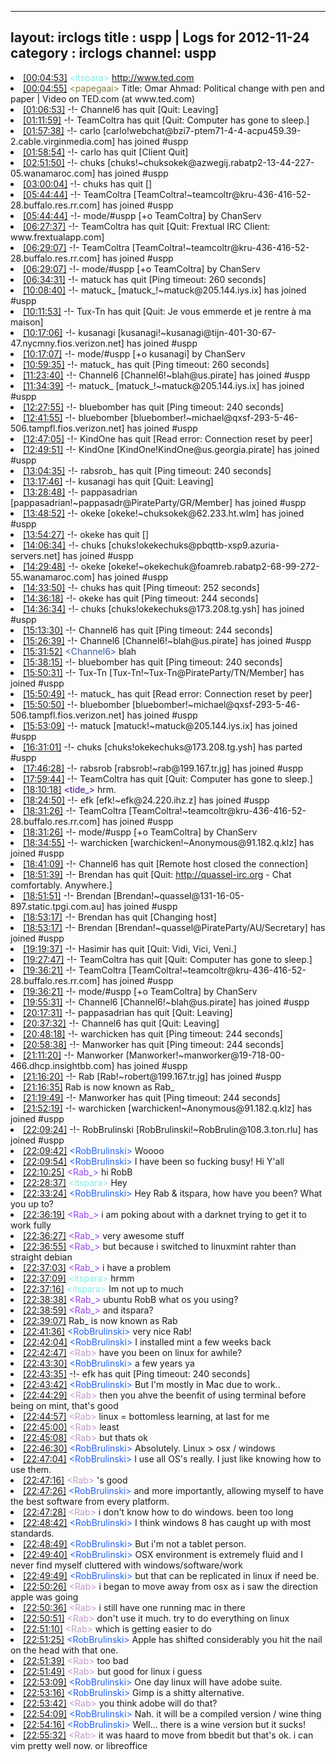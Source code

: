 
---
layout: irclogs
title : uspp | Logs for 2012-11-24
category : irclogs
channel: uspp
---
<li class="logitem"><a href="#00:04:53" name="00:04:53" class="time">[00:04:53]</a> <span class="person" style="color:#7deee6">&lt;itspara&gt;</span> <a href="http://www.ted.com/talks/omar_ahmad_political_change_with_pen_and_paper.html" target="_blank">http://www.ted.com</a> </li>
<li class="logitem"><a href="#00:04:55" name="00:04:55" class="time">[00:04:55]</a> <span class="person" style="color:#817e41">&lt;papegaai&gt;</span> Title: Omar Ahmad: Political change with pen and paper | Video on TED.com (at www.ted.com) </li>
<li class="logitem"><a href="#01:06:53" name="01:06:53" class="time">[01:06:53]</a> -!- <span class="quit">Channel6</span> has quit [Quit: Leaving] </li>
<li class="logitem"><a href="#01:11:59" name="01:11:59" class="time">[01:11:59]</a> -!- <span class="quit">TeamColtra</span> has quit [Quit: Computer has gone to sleep.] </li>
<li class="logitem"><a href="#01:57:38" name="01:57:38" class="time">[01:57:38]</a> -!- <span class="join">carlo</span> [carlo!webchat@bzi7-ptem71-4-4-acpu459.39-2.cable.virginmedia.com] has joined #uspp </li>
<li class="logitem"><a href="#01:58:54" name="01:58:54" class="time">[01:58:54]</a> -!- <span class="quit">carlo</span> has quit [Client Quit] </li>
<li class="logitem"><a href="#02:51:50" name="02:51:50" class="time">[02:51:50]</a> -!- <span class="join">chuks</span> [chuks!~chuksokek@azwegij.rabatp2-13-44-227-05.wanamaroc.com] has joined #uspp </li>
<li class="logitem"><a href="#03:00:04" name="03:00:04" class="time">[03:00:04]</a> -!- <span class="quit">chuks</span> has quit [] </li>
<li class="logitem"><a href="#05:44:44" name="05:44:44" class="time">[05:44:44]</a> -!- <span class="join">TeamColtra</span> [TeamColtra!~teamcoltr@kru-436-416-52-28.buffalo.res.rr.com] has joined #uspp </li>
<li class="logitem"><a href="#05:44:44" name="05:44:44" class="time">[05:44:44]</a> -!- mode/<span class="mode">#uspp</span> [+o TeamColtra] by ChanServ </li>
<li class="logitem"><a href="#06:27:37" name="06:27:37" class="time">[06:27:37]</a> -!- <span class="quit">TeamColtra</span> has quit [Quit: Frextual IRC Client: www.frextualapp.com] </li>
<li class="logitem"><a href="#06:29:07" name="06:29:07" class="time">[06:29:07]</a> -!- <span class="join">TeamColtra</span> [TeamColtra!~teamcoltr@kru-436-416-52-28.buffalo.res.rr.com] has joined #uspp </li>
<li class="logitem"><a href="#06:29:07" name="06:29:07" class="time">[06:29:07]</a> -!- mode/<span class="mode">#uspp</span> [+o TeamColtra] by ChanServ </li>
<li class="logitem"><a href="#06:34:31" name="06:34:31" class="time">[06:34:31]</a> -!- <span class="quit">matuck</span> has quit [Ping timeout: 260 seconds] </li>
<li class="logitem"><a href="#10:08:40" name="10:08:40" class="time">[10:08:40]</a> -!- <span class="join">matuck_</span> [matuck_!~matuck@205.144.iys.ix] has joined #uspp </li>
<li class="logitem"><a href="#10:11:53" name="10:11:53" class="time">[10:11:53]</a> -!- <span class="quit">Tux-Tn</span> has quit [Quit: Je vous emmerde et je rentre à ma maison] </li>
<li class="logitem"><a href="#10:17:06" name="10:17:06" class="time">[10:17:06]</a> -!- <span class="join">kusanagi</span> [kusanagi!~kusanagi@tijn-401-30-67-47.nycmny.fios.verizon.net] has joined #uspp </li>
<li class="logitem"><a href="#10:17:07" name="10:17:07" class="time">[10:17:07]</a> -!- mode/<span class="mode">#uspp</span> [+o kusanagi] by ChanServ </li>
<li class="logitem"><a href="#10:59:35" name="10:59:35" class="time">[10:59:35]</a> -!- <span class="quit">matuck_</span> has quit [Ping timeout: 260 seconds] </li>
<li class="logitem"><a href="#11:23:40" name="11:23:40" class="time">[11:23:40]</a> -!- <span class="join">Channel6</span> [Channel6!~blah@us.pirate] has joined #uspp </li>
<li class="logitem"><a href="#11:34:39" name="11:34:39" class="time">[11:34:39]</a> -!- <span class="join">matuck_</span> [matuck_!~matuck@205.144.iys.ix] has joined #uspp </li>
<li class="logitem"><a href="#12:27:55" name="12:27:55" class="time">[12:27:55]</a> -!- <span class="quit">bluebomber</span> has quit [Ping timeout: 240 seconds] </li>
<li class="logitem"><a href="#12:41:55" name="12:41:55" class="time">[12:41:55]</a> -!- <span class="join">bluebomber</span> [bluebomber!~michael@qxsf-293-5-46-506.tampfl.fios.verizon.net] has joined #uspp </li>
<li class="logitem"><a href="#12:47:05" name="12:47:05" class="time">[12:47:05]</a> -!- <span class="quit">KindOne</span> has quit [Read error: Connection reset by peer] </li>
<li class="logitem"><a href="#12:49:51" name="12:49:51" class="time">[12:49:51]</a> -!- <span class="join">KindOne</span> [KindOne!KindOne@us.georgia.pirate] has joined #uspp </li>
<li class="logitem"><a href="#13:04:35" name="13:04:35" class="time">[13:04:35]</a> -!- <span class="quit">rabsrob_</span> has quit [Ping timeout: 240 seconds] </li>
<li class="logitem"><a href="#13:17:46" name="13:17:46" class="time">[13:17:46]</a> -!- <span class="quit">kusanagi</span> has quit [Quit: Leaving] </li>
<li class="logitem"><a href="#13:28:48" name="13:28:48" class="time">[13:28:48]</a> -!- <span class="join">pappasadrian</span> [pappasadrian!~pappasadr@PirateParty/GR/Member] has joined #uspp </li>
<li class="logitem"><a href="#13:48:52" name="13:48:52" class="time">[13:48:52]</a> -!- <span class="join">okeke</span> [okeke!~chuksokek@62.233.ht.wlm] has joined #uspp </li>
<li class="logitem"><a href="#13:54:27" name="13:54:27" class="time">[13:54:27]</a> -!- <span class="quit">okeke</span> has quit [] </li>
<li class="logitem"><a href="#14:06:34" name="14:06:34" class="time">[14:06:34]</a> -!- <span class="join">chuks</span> [chuks!okekechuks@pbqttb-xsp9.azuria-servers.net] has joined #uspp </li>
<li class="logitem"><a href="#14:29:48" name="14:29:48" class="time">[14:29:48]</a> -!- <span class="join">okeke</span> [okeke!~okekechuk@foamreb.rabatp2-68-99-272-55.wanamaroc.com] has joined #uspp </li>
<li class="logitem"><a href="#14:33:50" name="14:33:50" class="time">[14:33:50]</a> -!- <span class="quit">chuks</span> has quit [Ping timeout: 252 seconds] </li>
<li class="logitem"><a href="#14:36:18" name="14:36:18" class="time">[14:36:18]</a> -!- <span class="quit">okeke</span> has quit [Ping timeout: 244 seconds] </li>
<li class="logitem"><a href="#14:36:34" name="14:36:34" class="time">[14:36:34]</a> -!- <span class="join">chuks</span> [chuks!okekechuks@173.208.tg.ysh] has joined #uspp </li>
<li class="logitem"><a href="#15:13:30" name="15:13:30" class="time">[15:13:30]</a> -!- <span class="quit">Channel6</span> has quit [Ping timeout: 244 seconds] </li>
<li class="logitem"><a href="#15:26:39" name="15:26:39" class="time">[15:26:39]</a> -!- <span class="join">Channel6</span> [Channel6!~blah@us.pirate] has joined #uspp </li>
<li class="logitem"><a href="#15:31:52" name="15:31:52" class="time">[15:31:52]</a> <span class="person" style="color:#3d5ba0">&lt;Channel6&gt;</span> blah </li>
<li class="logitem"><a href="#15:38:15" name="15:38:15" class="time">[15:38:15]</a> -!- <span class="quit">bluebomber</span> has quit [Ping timeout: 240 seconds] </li>
<li class="logitem"><a href="#15:50:31" name="15:50:31" class="time">[15:50:31]</a> -!- <span class="join">Tux-Tn</span> [Tux-Tn!~Tux-Tn@PirateParty/TN/Member] has joined #uspp </li>
<li class="logitem"><a href="#15:50:49" name="15:50:49" class="time">[15:50:49]</a> -!- <span class="quit">matuck_</span> has quit [Read error: Connection reset by peer] </li>
<li class="logitem"><a href="#15:50:50" name="15:50:50" class="time">[15:50:50]</a> -!- <span class="join">bluebomber</span> [bluebomber!~michael@qxsf-293-5-46-506.tampfl.fios.verizon.net] has joined #uspp </li>
<li class="logitem"><a href="#15:53:09" name="15:53:09" class="time">[15:53:09]</a> -!- <span class="join">matuck</span> [matuck!~matuck@205.144.iys.ix] has joined #uspp </li>
<li class="logitem"><a href="#16:31:01" name="16:31:01" class="time">[16:31:01]</a> -!- <span class="part">chuks</span> [chuks!okekechuks@173.208.tg.ysh] has parted #uspp </li>
<li class="logitem"><a href="#17:46:28" name="17:46:28" class="time">[17:46:28]</a> -!- <span class="join">rabsrob</span> [rabsrob!~rab@199.167.tr.jg] has joined #uspp </li>
<li class="logitem"><a href="#17:59:44" name="17:59:44" class="time">[17:59:44]</a> -!- <span class="quit">TeamColtra</span> has quit [Quit: Computer has gone to sleep.] </li>
<li class="logitem"><a href="#18:10:18" name="18:10:18" class="time">[18:10:18]</a> <span class="person" style="color:#42078b">&lt;tide_&gt;</span> hrm. </li>
<li class="logitem"><a href="#18:24:50" name="18:24:50" class="time">[18:24:50]</a> -!- <span class="join">efk</span> [efk!~efk@24.220.ihz.z] has joined #uspp </li>
<li class="logitem"><a href="#18:31:26" name="18:31:26" class="time">[18:31:26]</a> -!- <span class="join">TeamColtra</span> [TeamColtra!~teamcoltr@kru-436-416-52-28.buffalo.res.rr.com] has joined #uspp </li>
<li class="logitem"><a href="#18:31:26" name="18:31:26" class="time">[18:31:26]</a> -!- mode/<span class="mode">#uspp</span> [+o TeamColtra] by ChanServ </li>
<li class="logitem"><a href="#18:34:55" name="18:34:55" class="time">[18:34:55]</a> -!- <span class="join">warchicken</span> [warchicken!~Anonymous@91.182.q.klz] has joined #uspp </li>
<li class="logitem"><a href="#18:41:09" name="18:41:09" class="time">[18:41:09]</a> -!- <span class="quit">Channel6</span> has quit [Remote host closed the connection] </li>
<li class="logitem"><a href="#18:51:39" name="18:51:39" class="time">[18:51:39]</a> -!- <span class="quit">Brendan</span> has quit [Quit: <a href="http://quassel-irc.org" target="_blank">http://quassel-irc.org</a> - Chat comfortably. Anywhere.] </li>
<li class="logitem"><a href="#18:51:51" name="18:51:51" class="time">[18:51:51]</a> -!- <span class="join">Brendan</span> [Brendan!~quassel@131-16-05-897.static.tpgi.com.au] has joined #uspp </li>
<li class="logitem"><a href="#18:53:17" name="18:53:17" class="time">[18:53:17]</a> -!- <span class="quit">Brendan</span> has quit [Changing host] </li>
<li class="logitem"><a href="#18:53:17" name="18:53:17" class="time">[18:53:17]</a> -!- <span class="join">Brendan</span> [Brendan!~quassel@PirateParty/AU/Secretary] has joined #uspp </li>
<li class="logitem"><a href="#19:19:37" name="19:19:37" class="time">[19:19:37]</a> -!- <span class="quit">Hasimir</span> has quit [Quit: Vidi, Vici, Veni.] </li>
<li class="logitem"><a href="#19:27:47" name="19:27:47" class="time">[19:27:47]</a> -!- <span class="quit">TeamColtra</span> has quit [Quit: Computer has gone to sleep.] </li>
<li class="logitem"><a href="#19:36:21" name="19:36:21" class="time">[19:36:21]</a> -!- <span class="join">TeamColtra</span> [TeamColtra!~teamcoltr@kru-436-416-52-28.buffalo.res.rr.com] has joined #uspp </li>
<li class="logitem"><a href="#19:36:21" name="19:36:21" class="time">[19:36:21]</a> -!- mode/<span class="mode">#uspp</span> [+o TeamColtra] by ChanServ </li>
<li class="logitem"><a href="#19:55:31" name="19:55:31" class="time">[19:55:31]</a> -!- <span class="join">Channel6</span> [Channel6!~blah@us.pirate] has joined #uspp </li>
<li class="logitem"><a href="#20:17:31" name="20:17:31" class="time">[20:17:31]</a> -!- <span class="quit">pappasadrian</span> has quit [Quit: Leaving] </li>
<li class="logitem"><a href="#20:37:32" name="20:37:32" class="time">[20:37:32]</a> -!- <span class="quit">Channel6</span> has quit [Quit: Leaving] </li>
<li class="logitem"><a href="#20:48:18" name="20:48:18" class="time">[20:48:18]</a> -!- <span class="quit">warchicken</span> has quit [Ping timeout: 244 seconds] </li>
<li class="logitem"><a href="#20:58:38" name="20:58:38" class="time">[20:58:38]</a> -!- <span class="quit">Manworker</span> has quit [Ping timeout: 244 seconds] </li>
<li class="logitem"><a href="#21:11:20" name="21:11:20" class="time">[21:11:20]</a> -!- <span class="join">Manworker</span> [Manworker!~manworker@19-718-00-466.dhcp.insightbb.com] has joined #uspp </li>
<li class="logitem"><a href="#21:16:20" name="21:16:20" class="time">[21:16:20]</a> -!- <span class="join">Rab</span> [Rab!~robert@199.167.tr.jg] has joined #uspp </li>
<li class="logitem"><a href="#21:16:35" name="21:16:35" class="time">[21:16:35]</a> <span class="nick">Rab</span> is now known as <span class="nick">Rab_</span> </li>
<li class="logitem"><a href="#21:19:49" name="21:19:49" class="time">[21:19:49]</a> -!- <span class="quit">Manworker</span> has quit [Ping timeout: 244 seconds] </li>
<li class="logitem"><a href="#21:52:19" name="21:52:19" class="time">[21:52:19]</a> -!- <span class="join">warchicken</span> [warchicken!~Anonymous@91.182.q.klz] has joined #uspp </li>
<li class="logitem"><a href="#22:09:24" name="22:09:24" class="time">[22:09:24]</a> -!- <span class="join">RobBrulinski</span> [RobBrulinski!~RobBrulin@108.3.ton.rlu] has joined #uspp </li>
<li class="logitem"><a href="#22:09:42" name="22:09:42" class="time">[22:09:42]</a> <span class="person" style="color:#2661f3">&lt;RobBrulinski&gt;</span> Woooo </li>
<li class="logitem"><a href="#22:09:54" name="22:09:54" class="time">[22:09:54]</a> <span class="person" style="color:#2661f3">&lt;RobBrulinski&gt;</span> I have been so fucking busy! Hi Y'all </li>
<li class="logitem"><a href="#22:10:25" name="22:10:25" class="time">[22:10:25]</a> <span class="person" style="color:#9742f1">&lt;Rab_&gt;</span>  hi RobB </li>
<li class="logitem"><a href="#22:28:37" name="22:28:37" class="time">[22:28:37]</a> <span class="person" style="color:#7deee6">&lt;itspara&gt;</span> Hey </li>
<li class="logitem"><a href="#22:33:24" name="22:33:24" class="time">[22:33:24]</a> <span class="person" style="color:#2661f3">&lt;RobBrulinski&gt;</span> Hey Rab &amp; itspara, how have you been? What you up to? </li>
<li class="logitem"><a href="#22:36:19" name="22:36:19" class="time">[22:36:19]</a> <span class="person" style="color:#9742f1">&lt;Rab_&gt;</span> i am poking about with a darknet trying to get it to work fully </li>
<li class="logitem"><a href="#22:36:27" name="22:36:27" class="time">[22:36:27]</a> <span class="person" style="color:#9742f1">&lt;Rab_&gt;</span> very awesome stuff </li>
<li class="logitem"><a href="#22:36:55" name="22:36:55" class="time">[22:36:55]</a> <span class="person" style="color:#9742f1">&lt;Rab_&gt;</span> but because i switched to linuxmint rahter than straight debian </li>
<li class="logitem"><a href="#22:37:03" name="22:37:03" class="time">[22:37:03]</a> <span class="person" style="color:#9742f1">&lt;Rab_&gt;</span> i have a problem </li>
<li class="logitem"><a href="#22:37:09" name="22:37:09" class="time">[22:37:09]</a> <span class="person" style="color:#7deee6">&lt;itspara&gt;</span> hrmm </li>
<li class="logitem"><a href="#22:37:16" name="22:37:16" class="time">[22:37:16]</a> <span class="person" style="color:#7deee6">&lt;itspara&gt;</span> Im not up to much </li>
<li class="logitem"><a href="#22:38:38" name="22:38:38" class="time">[22:38:38]</a> <span class="person" style="color:#9742f1">&lt;Rab_&gt;</span> ubuntu RobB what os you using? </li>
<li class="logitem"><a href="#22:38:59" name="22:38:59" class="time">[22:38:59]</a> <span class="person" style="color:#9742f1">&lt;Rab_&gt;</span> and itspara? </li>
<li class="logitem"><a href="#22:39:07" name="22:39:07" class="time">[22:39:07]</a> <span class="nick">Rab_</span> is now known as <span class="nick">Rab</span> </li>
<li class="logitem"><a href="#22:41:36" name="22:41:36" class="time">[22:41:36]</a> <span class="person" style="color:#2661f3">&lt;RobBrulinski&gt;</span> very nice Rab! </li>
<li class="logitem"><a href="#22:42:04" name="22:42:04" class="time">[22:42:04]</a> <span class="person" style="color:#2661f3">&lt;RobBrulinski&gt;</span> I installed mint a few weeks back </li>
<li class="logitem"><a href="#22:42:47" name="22:42:47" class="time">[22:42:47]</a> <span class="person" style="color:#be9bc4">&lt;Rab&gt;</span> have you been on linux for awhile? </li>
<li class="logitem"><a href="#22:43:30" name="22:43:30" class="time">[22:43:30]</a> <span class="person" style="color:#2661f3">&lt;RobBrulinski&gt;</span> a few years ya </li>
<li class="logitem"><a href="#22:43:35" name="22:43:35" class="time">[22:43:35]</a> -!- <span class="quit">efk</span> has quit [Ping timeout: 240 seconds] </li>
<li class="logitem"><a href="#22:43:42" name="22:43:42" class="time">[22:43:42]</a> <span class="person" style="color:#2661f3">&lt;RobBrulinski&gt;</span> But I'm mostly in Mac due to work.. </li>
<li class="logitem"><a href="#22:44:29" name="22:44:29" class="time">[22:44:29]</a> <span class="person" style="color:#be9bc4">&lt;Rab&gt;</span> then you ahve the beenfit of using terminal before being on mint, that's good </li>
<li class="logitem"><a href="#22:44:57" name="22:44:57" class="time">[22:44:57]</a> <span class="person" style="color:#be9bc4">&lt;Rab&gt;</span> linux = bottomless learning, at last for me </li>
<li class="logitem"><a href="#22:45:00" name="22:45:00" class="time">[22:45:00]</a> <span class="person" style="color:#be9bc4">&lt;Rab&gt;</span> least </li>
<li class="logitem"><a href="#22:45:08" name="22:45:08" class="time">[22:45:08]</a> <span class="person" style="color:#be9bc4">&lt;Rab&gt;</span> but thats ok </li>
<li class="logitem"><a href="#22:46:30" name="22:46:30" class="time">[22:46:30]</a> <span class="person" style="color:#2661f3">&lt;RobBrulinski&gt;</span> Absolutely. Linux &gt; osx / windows </li>
<li class="logitem"><a href="#22:47:04" name="22:47:04" class="time">[22:47:04]</a> <span class="person" style="color:#2661f3">&lt;RobBrulinski&gt;</span> I use all OS's really. I just like knowing how to use them.  </li>
<li class="logitem"><a href="#22:47:16" name="22:47:16" class="time">[22:47:16]</a> <span class="person" style="color:#be9bc4">&lt;Rab&gt;</span> 's good </li>
<li class="logitem"><a href="#22:47:26" name="22:47:26" class="time">[22:47:26]</a> <span class="person" style="color:#2661f3">&lt;RobBrulinski&gt;</span> and more importantly, allowing myself to have the best software from every platform.  </li>
<li class="logitem"><a href="#22:47:28" name="22:47:28" class="time">[22:47:28]</a> <span class="person" style="color:#be9bc4">&lt;Rab&gt;</span> i don't know how to do windows. been too long </li>
<li class="logitem"><a href="#22:48:42" name="22:48:42" class="time">[22:48:42]</a> <span class="person" style="color:#2661f3">&lt;RobBrulinski&gt;</span> I think windows 8 has caught up with most standards.  </li>
<li class="logitem"><a href="#22:48:49" name="22:48:49" class="time">[22:48:49]</a> <span class="person" style="color:#2661f3">&lt;RobBrulinski&gt;</span> But i'm not a tablet person.  </li>
<li class="logitem"><a href="#22:49:40" name="22:49:40" class="time">[22:49:40]</a> <span class="person" style="color:#2661f3">&lt;RobBrulinski&gt;</span> OSX environment is extremely fluid and I never find myself cluttered with windows/software/work </li>
<li class="logitem"><a href="#22:49:49" name="22:49:49" class="time">[22:49:49]</a> <span class="person" style="color:#2661f3">&lt;RobBrulinski&gt;</span> but that can be replicated in linux if need be.  </li>
<li class="logitem"><a href="#22:50:26" name="22:50:26" class="time">[22:50:26]</a> <span class="person" style="color:#be9bc4">&lt;Rab&gt;</span> i began to move away from osx as i saw the direction apple was going </li>
<li class="logitem"><a href="#22:50:36" name="22:50:36" class="time">[22:50:36]</a> <span class="person" style="color:#be9bc4">&lt;Rab&gt;</span> i still have one running mac in there </li>
<li class="logitem"><a href="#22:50:51" name="22:50:51" class="time">[22:50:51]</a> <span class="person" style="color:#be9bc4">&lt;Rab&gt;</span> don't use it much. try to do everything on linux </li>
<li class="logitem"><a href="#22:51:10" name="22:51:10" class="time">[22:51:10]</a> <span class="person" style="color:#be9bc4">&lt;Rab&gt;</span> which is getting easier to do </li>
<li class="logitem"><a href="#22:51:25" name="22:51:25" class="time">[22:51:25]</a> <span class="person" style="color:#2661f3">&lt;RobBrulinski&gt;</span> Apple has shifted considerably you hit the nail on the head with that one.  </li>
<li class="logitem"><a href="#22:51:39" name="22:51:39" class="time">[22:51:39]</a> <span class="person" style="color:#be9bc4">&lt;Rab&gt;</span> too bad </li>
<li class="logitem"><a href="#22:51:49" name="22:51:49" class="time">[22:51:49]</a> <span class="person" style="color:#be9bc4">&lt;Rab&gt;</span> but good for linux i guess </li>
<li class="logitem"><a href="#22:53:09" name="22:53:09" class="time">[22:53:09]</a> <span class="person" style="color:#2661f3">&lt;RobBrulinski&gt;</span> One day linux will have adobe suite.  </li>
<li class="logitem"><a href="#22:53:16" name="22:53:16" class="time">[22:53:16]</a> <span class="person" style="color:#2661f3">&lt;RobBrulinski&gt;</span> Gimp is a shitty alternative.  </li>
<li class="logitem"><a href="#22:53:42" name="22:53:42" class="time">[22:53:42]</a> <span class="person" style="color:#be9bc4">&lt;Rab&gt;</span> you think adobe will do that? </li>
<li class="logitem"><a href="#22:54:09" name="22:54:09" class="time">[22:54:09]</a> <span class="person" style="color:#2661f3">&lt;RobBrulinski&gt;</span> Nah. it will be a compiled version / wine thing </li>
<li class="logitem"><a href="#22:54:16" name="22:54:16" class="time">[22:54:16]</a> <span class="person" style="color:#2661f3">&lt;RobBrulinski&gt;</span> Well... there is a wine version but it sucks! </li>
<li class="logitem"><a href="#22:55:32" name="22:55:32" class="time">[22:55:32]</a> <span class="person" style="color:#be9bc4">&lt;Rab&gt;</span> it was haard to move from bbedit but that's ok. i can vim pretty well now. or libreoffice </li>



